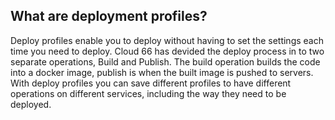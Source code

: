 

## What are deployment profiles?

Deploy profiles enable you to deploy without having to set the settings each time you need to deploy. Cloud 66 has devided the deploy process in to two separate operations, Build and Publish. The build operation builds the code into a docker image, publish is when the built image is pushed to servers. With deploy profiles you can save different profiles to have different operations on different services, including the way they need to be deployed.

